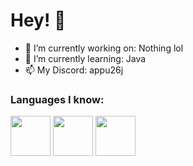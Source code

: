 # Hey! 👋
- 🔭 I’m currently working on: Nothing lol
- 🌱 I’m currently learning: Java
- 📫 My Discord: appu26j

### Languages I know:
<img src="https://cdn.jsdelivr.net/gh/devicons/devicon/icons/java/java-original.svg" width="64" height="64"/> <img src="https://cdn.jsdelivr.net/gh/devicons/devicon/icons/csharp/csharp-original.svg" width="64" height="64"/> <img src="https://cdn.jsdelivr.net/gh/devicons/devicon/icons/nodejs/nodejs-original.svg" width="64" height="64"/>
